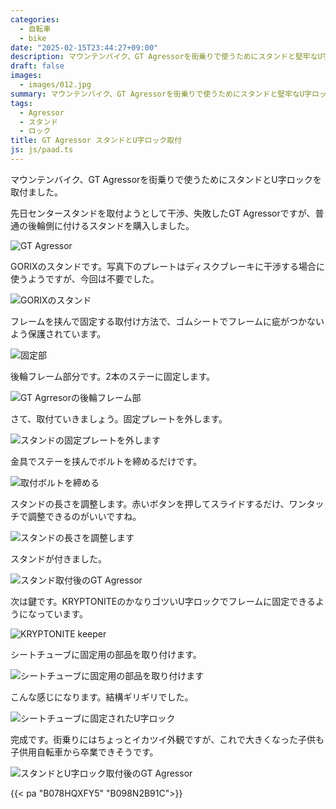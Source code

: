 ```yaml
---
categories:
  - 自転車
  - bike
date: "2025-02-15T23:44:27+09:00"
description: マウンテンバイク、GT Agressorを街乗りで使うためにスタンドと堅牢なU字ロックを取付ました。Agressorはセンタースタンドが取付できないため注意です。
draft: false
images:
  - images/012.jpg
summary: マウンテンバイク、GT Agressorを街乗りで使うためにスタンドと堅牢なU字ロックを取付ました。Agressorはセンタースタンドが取付できないため注意です。
tags:
  - Agressor
  - スタンド
  - ロック
title: GT Agressor スタンドとU字ロック取付
js: js/paad.ts
---
```


マウンテンバイク、GT Agressorを街乗りで使うためにスタンドとU字ロックを取付ました。

先日センタースタンドを取付ようとして干渉、失敗したGT
Agressorですが、普通の後輪側に付けるスタンドを購入しました。

![GT Agressor](./images/001.jpg)

GORIXのスタンドです。写真下のプレートはディスクブレーキに干渉する場合に使うようですが、今回は不要でした。

![GORIXのスタンド](./images/002.jpg)

フレームを挟んで固定する取付け方法で、ゴムシートでフレームに疵がつかないよう保護されています。

![固定部](./images/003.jpg)

後輪フレーム部分です。2本のステーに固定します。

![GT Agrresorの後輪フレーム部](./images/004.jpg)

さて、取付ていきましょう。固定プレートを外します。

![スタンドの固定プレートを外します](./images/005.jpg)

金具でステーを挟んでボルトを締めるだけです。

![取付ボルトを締める](./images/006.jpg)

スタンドの長さを調整します。赤いボタンを押してスライドするだけ、ワンタッチで調整できるのがいいですね。

![スタンドの長さを調整します](./images/007.jpg)

スタンドが付きました。

![スタンド取付後のGT Agressor](./images/008.jpg)

次は鍵です。KRYPTONITEのかなりゴツいU字ロックでフレームに固定できるようになっています。

![KRYPTONITE keeper](./images/009.jpg)

シートチューブに固定用の部品を取り付けます。

![シートチューブに固定用の部品を取り付けます](./images/010.jpg)

こんな感じになります。結構ギリギリでした。

![シートチューブに固定されたU字ロック](./images/011.jpg)

完成です。街乗りにはちょっとイカツイ外観ですが、これで大きくなった子供も子供用自転車から卒業できそうです。

![スタンドとU字ロック取付後のGT Agressor](./images/012.jpg)

{{< pa "B078HQXFY5" "B098N2B91C">}}
